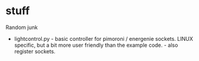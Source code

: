 # stuff
Random junk

* lightcontrol.py - basic controller for pimoroni / energenie sockets. LINUX specific, but a bit more user friendly than the example code.
                  - also register sockets.


